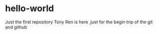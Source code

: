 # hello-world
Just the first repository
Tony Ren is here ,just for the begin trip of the git and github
